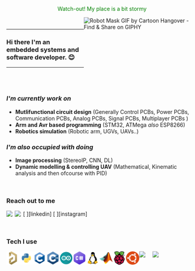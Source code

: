 <p align="center">
<font color="green"> Watch-out! My place is a bit stormy </font>
</p>


<img src="https://media4.giphy.com/media/12geEDFFYyk1dq6jO1/giphy.gif?cid=6c09b9524jtsdhb224b2wmiwibye9iavfu24gor8qcr0adpn&amp;ep=v1_internal_gif_by_id&amp;rid=giphy.gif&amp;ct=g" jsaction="VQAsE" class="r48jcc pT0Scc iPVvYb" style="max-width: 300px; height: 200px; margin: 0px; width: 418px;" alt="Robot Mask GIF by Cartoon Hangover - Find &amp; Share on GIPHY" jsname="kn3ccd" data-iml="3313.300000011921" align="right">

<br />

---
### **Hi there I'm an embedded systems and software developer. :blush:**
---
<br />
<br />



### _I'm currently work on_
- **Mutlifunctional circuit design** (Generally Control PCBs, Power PCBs, Communication PCBs, Analog PCBs, Signal PCBs, Multiplayer PCBs ) 
- **Arm and Avr based programming** (STM32, ATMega _also_ ESP8266)
- **Robotics simulation** (Robotic arm, UGVs, UAVs..)

### _I'm  also occupied with doing_
- **Image processing** (StereoIP, CNN, DL)
- **Dynamic modelling & controlling UAV** (Mathematical, Kinematic analysis and then ofcourse with PID)

<br />

### **Reach out to me**
[ <img width="22" src="https://unpkg.com/simple-icons@v9/icons/linkedin.svg"  align="left" />][linkedin]
[ <img width="22" src="https://unpkg.com/simple-icons@v9/icons/instagram.svg"  align="left" />][instagram]

<br />

### **Tech I use**
<img src= https://raw.githubusercontent.com/github/explore/7af95003139e68a3a54e382bb4f23a72836ef348/topics/altium-designer/altium-designer.png align="left" width="35">

<img src= https://raw.githubusercontent.com/github/explore/7af95003139e68a3a54e382bb4f23a72836ef348/topics/python/python.png align="left" width="35">
<img src= https://raw.githubusercontent.com/github/explore/f3e22f0dca2be955676bc70d6214b95b13354ee8/topics/c/c.png align="left" width="35">
<img src= https://raw.githubusercontent.com/github/explore/180320cffc25f4ed1bbdfd33d4db3a66eeeeb358/topics/cpp/cpp.png align="left" width="35">
<img src= https://raw.githubusercontent.com/github/explore/80688e429a7d4ef2fca1e82350fe8e3517d3494d/topics/arduino/arduino.png align="left" width="35">
<img src= https://raw.githubusercontent.com/github/explore/31ea1181d4a76262931a39ca68e0203774a69b60/topics/csharp/csharp.png align="left" width="35">
<img src= https://raw.githubusercontent.com/github/explore/80688e429a7d4ef2fca1e82350fe8e3517d3494d/topics/linux/linux.png align="left" width="35">
<img src= https://raw.githubusercontent.com/github/explore/80688e429a7d4ef2fca1e82350fe8e3517d3494d/topics/matlab/matlab.png align="left" width="35">
<img src= https://raw.githubusercontent.com/github/explore/80688e429a7d4ef2fca1e82350fe8e3517d3494d/topics/raspberry-pi/raspberry-pi.png align="left" width="35">
<img src= https://raw.githubusercontent.com/github/explore/80688e429a7d4ef2fca1e82350fe8e3517d3494d/topics/ubuntu/ubuntu.png align="left" width="35"> 
<img src= https://avatars.githubusercontent.com/u/547448?s=200&v=4 align="left" width="35"> 
<img src= https://avatars.githubusercontent.com/u/1743799?s=200&v=4
align="left" width="35">

<b />
<b />


<!--
<details>
<summary>:bulb: Github Stats </summary>
<img src="https://github-readme-stats.vercel.app/api?username=hazalkara&theme=synthwave ">
</details>

<details>
<summary>:bulb: Most Used Languages </summary>
<img src="https://github-readme-stats.vercel.app/api/top-langs/?username=hazalkara&layout=compact ">
</details>
<!--





[linkedin]: https://www.linkedin.com/in/hazal-kara-179650170/
[instagram]: https://www.instagram.com/hazalegwu/?igshid=OGQ5ZDc2ODk2ZA%3D%3D


<!--
<img src="https://media4.giphy.com/media/eNMYU36wTvL9KKjfop/giphy.gif" align="" width="400" height="250">

<img src="https://www.marketplace.org/wp-content/uploads/2019/06/walle.gif?fit=570%2C270" jsaction="VQAsE" class="r48jcc pT0Scc iPVvYb" style="max-width: 570px; height: 221px; margin: 0px; width: 467px;" alt="Looking back at what &quot;WALL-E&quot; says about how we live - Marketplace" jsname="kn3ccd" data-iml="24168.19999998808">

<img src="https://media4.giphy.com/media/N8wR1WZobKXaE/200w.gif?cid=82a1493bwhyty3kh14z2fjk6c8x1dniaes8sgvisxak6n0oz&amp;ep=v1_gifs_related&amp;rid=200w.gif&amp;ct=g" jsaction="VQAsE" class="r48jcc pT0Scc iPVvYb" style="max-width: 200px; height: 200px; margin: 0px; width: 200px;" alt="Artificial Intelligence No GIF by ADWEEK - Find &amp; Share on GIPHY" jsname="kn3ccd" data-iml="128541.5">
-->
<!--
**hazalkara/hazalkara** is a ✨ _special_ ✨ repository because its `README.md` (this file) appears on your GitHub profile.


